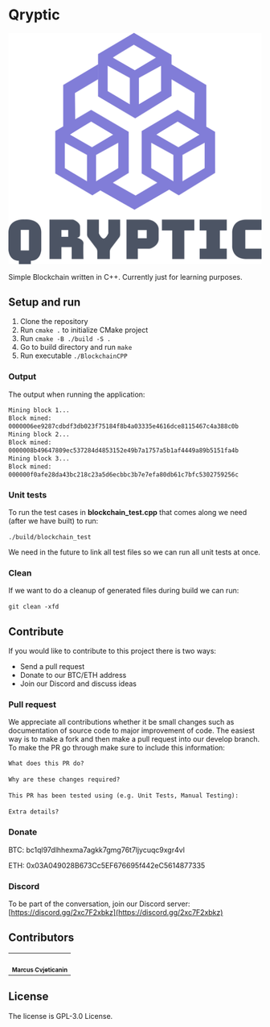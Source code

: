 # Qryptic

![alt text](qryptic-logo.png "Qryptic")

Simple Blockchain written in C++. Currently just for learning purposes. 

## Setup and run

1. Clone the repository
2. Run `cmake .` to initialize CMake project
3. Run `cmake -B ./build -S .`
4. Go to build directory and run `make`
5. Run executable `./BlockchainCPP`

### Output

The output when running the application:

```
Mining block 1...
Block mined: 0000006ee9287cdbdf3db023f75184f8b4a03335e4616dce8115467c4a388c0b
Mining block 2...
Block mined: 0000008b49647809ec537284d4853152e49b7a1757a5b1af4449a89b5151fa4b
Mining block 3...
Block mined: 000000f0afe28da43bc218c23a5d6ecbbc3b7e7efa80db61c7bfc5302759256c
```

### Unit tests

To run the test cases in **blockchain_test.cpp** that comes along we need (after we have built) to run:

`./build/blockchain_test`

We need in the future to link all test files so we can run all unit tests at once.

### Clean 

If we want to do a cleanup of generated files during build we can run:

`git clean -xfd`

## Contribute

If you would like to contribute to this project there is two ways:

- Send a pull request
- Donate to our BTC/ETH address
- Join our Discord and discuss ideas

### Pull request

We appreciate all contributions whether it be small changes such as documentation of source code to major improvement of code. The easiest way is to make a fork and then make a pull request into our develop branch. To make the PR go through make sure to include this information:

```
What does this PR do?

Why are these changes required?

This PR has been tested using (e.g. Unit Tests, Manual Testing):

Extra details?
```

### Donate

BTC: bc1ql97dlhhexma7agkk7gmg76t7ljycuqc9xgr4vl

ETH: 0x03A049028B673Cc5EF676695f442eC5614877335

### Discord

To be part of the conversation, join our Discord server: [https://discord.gg/2xc7F2xbkz](https://discord.gg/2xc7F2xbkz)

## Contributors


<!-- ALL-CONTRIBUTORS-LIST:START - Do not remove or modify this section -->
<!-- prettier-ignore-start -->
<!-- markdownlint-disable -->
<table>
  <tr>
    <td align="center"><a href="https://github.com/mjovanc"><img src="https://avatars.githubusercontent.com/u/33717111?v=4" width="100px;" alt=""/><br /><sub><b>Marcus Cvjeticanin</b></sub></a><br /></td>
  </tr>
</table>

<!-- markdownlint-enable -->
<!-- prettier-ignore-end -->
<!-- ALL-CONTRIBUTORS-LIST:END -->

## License

The license is GPL-3.0 License.
